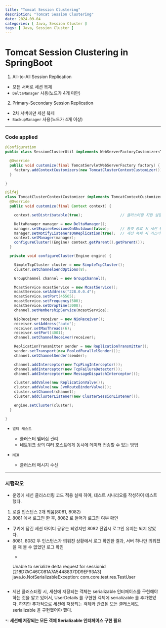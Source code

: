 ```yaml
---
title: "Tomcat Session Clustering"
description: "Tomcat Session Clustering"
date: 2024-09-04
categories: [ Java, Session Cluster ]
tags: [ Java, Session Cluster ]
---
```


# Tomcat Session Clustering in SpringBoot

1. All-to-All Session Replication
  - 모든 서버로 세션 복제 
  - `DeltaManager` 사용(노드가 4개 미만)
2. Primary-Secondary Session Replication
  - 2차 서버에만 세션 복제
  - `BackupManager` 사용(노드가 4개 이상)

<hr/>

### Code applied

```java
@Configuration
public class SessionClusterUtil implements WebServerFactoryCustomizer<TomcatServletWebServerFactory> {

  @Override
  public void customize(final TomcatServletWebServerFactory factory) {
    factory.addContextCustomizers(new TomcatClusterContextCustomizer());
  }

}

@Slf4j
class TomcatClusterContextCustomizer implements TomcatContextCustomizer {
  @Override
  public void customize(final Context context) {

    context.setDistributable(true);                 // 클러스터링 지원 설정

    DeltaManager manager = new DeltaManager();      
    manager.setExpireSessionsOnShutdown(false);     // 톰캣 종료 시 세션 만료 x
    manager.setNotifyListenersOnReplication(true);  // 세션 복제 시 리스너에 알림
    context.setManager(manager);
    configureCluster((Engine) context.getParent().getParent());
  }

  private void configureCluster(Engine engine) {

    SimpleTcpCluster cluster = new SimpleTcpCluster();
    cluster.setChannelSendOptions(8);

    GroupChannel channel = new GroupChannel();

    McastService mcastService = new McastService();
    mcastService.setAddress("228.0.0.4");
    mcastService.setPort(45565);
    mcastService.setFrequency(500);
    mcastService.setDropTime(3000);
    channel.setMembershipService(mcastService);

    NioReceiver receiver = new NioReceiver();
    receiver.setAddress("auto");
    receiver.setMaxThreads(6);
    receiver.setPort(4001);
    channel.setChannelReceiver(receiver);

    ReplicationTransmitter sender = new ReplicationTransmitter();
    sender.setTransport(new PooledParallelSender());
    channel.setChannelSender(sender);

    channel.addInterceptor(new TcpPingInterceptor());
    channel.addInterceptor(new TcpFailureDetector());
    channel.addInterceptor(new MessageDispatchInterceptor());

    cluster.addValve(new ReplicationValve());
    cluster.addValve(new JvmRouteBinderValve());
    cluster.setChannel(channel);
    cluster.addClusterListener(new ClusterSessionListener());

    engine.setCluster(cluster);
  }

}
```

- `멀티 캐스트`
  - 클러스터 멤버십 관리
  - 네트워크 상의 여러 호스트에게 동시에 데이터 전송할 수 있는 방법  
  
- `NIO`
  - 클러스터 메시지 수신

<hr/>

### 시행착오

- 운영에 세션 클러스터링 코드 적용 실패 하여, 테스트 시나리오를 작성하여 테스트했다. 
  
1. 로컬 인스턴스 2개 띄움(8081, 8082)
2. 8081 에서 로그인 한 후, 8082 로 들어가 로그인 여부 확인
  
- 쿠키에 담긴 세션 아이디 공유는 되었지만 8082 진입시 로그인 유지는 되지 않았다. 
- 8081, 8082 두 인스턴스가 띄워진 상황에서 로그 확인한 결과, 서버 하나만 띄워졌을 때 볼 수 없었던 로그 확인
  - ``` text
  Unable to serialize delta request for sessionid [218D7AC46C081A7A5448837DD9EF93A3] java.io.NotSerializableException: com.core.test.res.TestUser
  ```
- 세션 클러스터링 시, 세션에 저장되는 객체는 serializable 인터페이스를 구현해야 하는 것을 알고 있어서, UserDetails 를 구현한 객체에 serializable 를 추가했었다. 하지만 추가적으로 세션에 저장되는 객체와 관련된 모든 클래스에도 serializable 을 구현했어야 했다. 
  
`*`: **세션에 저장되는 모든 객체 Serializable 인터페이스 구현 필요**